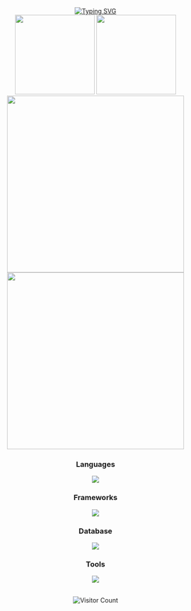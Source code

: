 <div align="center">
  <a href="https://git.io/typing-svg">
    <img src="https://readme-typing-svg.demolab.com?font=Roboto&size=100&duration=4000&pause=1000&color=7ED9CC&center=true&vCenter=true&random=false&width=800&height=200&lines=Hi,+I'm+Ron!;A+full-stack+dev" alt="Typing SVG">
  </a>
</div>


<div align="center" style="flex">
  <img src="https://github-readme-stats.vercel.app/api?username=RonBers&theme=nightowl&hide_border=true&include_all_commits=true&count_private=true" height="180"/>
  <img src="https://github-readme-streak-stats.herokuapp.com/?user=RonBers&theme=nightowl&hide_border=true" height="180"/>
</div>

<div align="center">
  <img src="https://github-readme-stats.vercel.app/api/top-langs/?username=RonBers&theme=nightowl&hide_border=true&include_all_commits=true&count_private=true&layout=compact" width="400"/>
  <br>
  <img src = "https://leetcard.jacoblin.cool/rjbersabal03?hide=ranking,easy-solved-count,medium-solved-count,hard-solved-count" width="400"/> 
</div>



<img src="https://i.imgur.com/fOZeaHW.gif" height="1" width="100%"> 

<div align="center">
  <h3>Languages</h3>
  <img src = "https://skillicons.dev/icons?i=java,python,cpp,cs,js,ts,css,html&perline=10"/>
  <h3>Frameworks</h3>
  <img src = "https://skillicons.dev/icons?i=react,next,tailwind,bootstrap,materialui,django,express,vite,vitest,jest,,,maven&perline=5"/>
  <h3>Database</h3>
  <img src = "https://skillicons.dev/icons?i=mysql,postgres,mongodb&perline=10"/>
  <h3>Tools</h3>
  <img src = "https://skillicons.dev/icons?i=figma,github,git,discord&perline=10"/>
</div>
<br>

<p align="center" style="">
  <img src="https://profile-counter.glitch.me/RonBers/count.svg" alt="Visitor Count">
</p>






